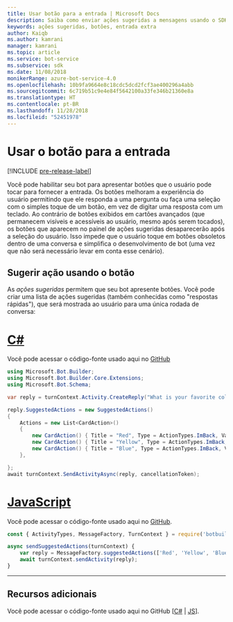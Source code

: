 ```yaml
---
title: Usar botão para a entrada | Microsoft Docs
description: Saiba como enviar ações sugeridas a mensagens usando o SDK do Bot Builder para JavaScript.
keywords: ações sugeridas, botões, entrada extra
author: Kaiqb
ms.author: kamrani
manager: kamrani
ms.topic: article
ms.service: bot-service
ms.subservice: sdk
ms.date: 11/08/2018
monikerRange: azure-bot-service-4.0
ms.openlocfilehash: 10b9fa9664e8c18cdc5dcd2fcf3ae400296a4abb
ms.sourcegitcommit: 6c719b51c9e4e84f5642100a33fe346b21360e8a
ms.translationtype: HT
ms.contentlocale: pt-BR
ms.lasthandoff: 11/28/2018
ms.locfileid: "52451978"
---
```

# <a name="use-button-for-input"></a>Usar o botão para a entrada

[!INCLUDE [pre-release-label](../includes/pre-release-label.md)]

Você pode habilitar seu bot para apresentar botões que o usuário pode tocar para fornecer a entrada. Os botões melhoram a experiência do usuário permitindo que ele responda a uma pergunta ou faça uma seleção com o simples toque de um botão, em vez de digitar uma resposta com um teclado. Ao contrário de botões exibidos em cartões avançados (que permanecem visíveis e acessíveis ao usuário, mesmo após serem tocados), os botões que aparecem no painel de ações sugeridas desaparecerão após a seleção do usuário. Isso impede que o usuário toque em botões obsoletos dentro de uma conversa e simplifica o desenvolvimento de bot (uma vez que não será necessário levar em conta esse cenário). 

## <a name="suggest-action-using-button"></a>Sugerir ação usando o botão

As *ações sugeridas* permitem que seu bot apresente botões. Você pode criar uma lista de ações sugeridas (também conhecidas como "respostas rápidas"), que será mostrada ao usuário para uma única rodada de conversa: 

# <a name="ctabcsharp"></a>[C#](#tab/csharp)

Você pode acessar o código-fonte usado aqui no [GitHub](https://aka.ms/SuggestedActionsCSharp)

```csharp
using Microsoft.Bot.Builder;
using Microsoft.Bot.Builder.Core.Extensions;
using Microsoft.Bot.Schema;

var reply = turnContext.Activity.CreateReply("What is your favorite color?");

reply.SuggestedActions = new SuggestedActions()
{
    Actions = new List<CardAction>()
    {
        new CardAction() { Title = "Red", Type = ActionTypes.ImBack, Value = "Red" },
        new CardAction() { Title = "Yellow", Type = ActionTypes.ImBack, Value = "Yellow" },
        new CardAction() { Title = "Blue", Type = ActionTypes.ImBack, Value = "Blue" },
    },

};
await turnContext.SendActivityAsync(reply, cancellationToken);
```

# <a name="javascripttabjavascript"></a>[JavaScript](#tab/javascript)
Você pode acessar o código-fonte usado aqui no [GitHub](https://aka.ms/SuggestActionsJS).

```javascript
const { ActivityTypes, MessageFactory, TurnContext } = require('botbuilder');

async sendSuggestedActions(turnContext) {
    var reply = MessageFactory.suggestedActions(['Red', 'Yellow', 'Blue'], 'What is the best color?');
    await turnContext.sendActivity(reply);
}
```

---

## <a name="additional-resources"></a>Recursos adicionais

Você pode acessar o código-fonte usado aqui no GitHub [[C#](https://aka.ms/SuggestedActionsCSharp) | [JS](https://aka.ms/SuggestActionsJS)].
